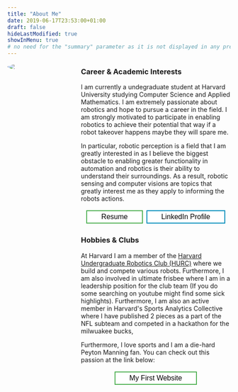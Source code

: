 ```yaml
---
title: "About Me"
date: 2019-06-17T23:53:00+01:00
draft: false
hideLastModified: true
showInMenu: true
# no need for the "summary" parameter as it is not displayed in any previews
---
```

<style>
.image-cropper {
  width: 25%;
  height:auto;
  position: relative;
  overflow: hidden;
  border-radius: 50%;
  float: left;
  text-align: justify;
}

.img {
  display: inline;
  margin: 0 auto;
  height: 50%;
  width: auto;
}



.imgButton{
    text-align:center;
}

.gap{width:40px;background:none;height:1000px;display:inline-block; float: left}

.button {
  border: none;
  color: white;
  padding: 4px 32px;
  text-align: center;
  text-decoration: none;
  display: inline-block;
  font-size: 16px;
  margin: 4px 2px;
  transition-duration: 0.4s;
  cursor: pointer;
}

.button1 {
  background-color: white;
  color: black;
  border: 2px solid #4CAF50;
}

.button1:hover {
  background-color: #4CAF50;
  color: white;
}

.button2 {
  background-color: white;
  color: black;
  border: 2px solid #008CBA;
}

.button2:hover {
  background-color: #008CBA;
  color: white;
}

</style>


<div class="imgContainer">
  <div class="image-cropper">
    <img src="/static/images/home.jpg" class="rounded"/>
  </div>
</div>
<div class='gap'></div>


<div hspace = "50">
<h3> Career & Academic Interests </h3>

I am currently a undegraduate student at Harvard University studying Computer Science and Applied Mathematics. I am extremely passionate about robotics and hope to pursue a career in the field. I am strongly motivated to participate in enabling robotics to achieve their potential that way if a robot takeover happens maybe they will spare me.

In particular, robotic perception is a field that I am greatly interested in as I believe the biggest obstacle to enabling greater functionality in automation and robotics is their ability to understand their surroundings. As a result, robotic sensing and computer visions are topics that greatly interest me as they apply to informing the robots actions.
<div class="imgButton">
  <button class="button button1" onclick="document.location=window.open('/static/resume/AryRes-Sep21.pdf','_blank')">Resume</button>
  <button class="button button2" onclick="document.location=window.open('https://www.linkedin.com/in/aryan-naveen-218823192/','_blank')">LinkedIn Profile</button>
</div>

<h3> Hobbies & Clubs </h3>

At Harvard I am a member of the [Harvard Undergraduate Robotics Club (HURC)](https://harvardrobotics.com/) where we build and compete various robots. Furthermore, I am also involved in ultimate frisbee where I am in a leadership position for the club team (If you do some searching on youtube might find some sick highlights). Furthermore, I am also an active member in Harvard's Sports Analytics Collective where I have published 2 pieces as a part of the NFL subteam and competed in a hackathon for the milwuakee bucks,

Furthermore, I love sports and I am a die-hard Peyton Manning fan. You can check out this passion at the link below:
<div class="imgButton">
  <button class="button button1" onclick="document.location=window.open('https://aryan-naveen.github.io/peyton-manning--18/','_blank')">My First Website</button>
</div>
</div>
